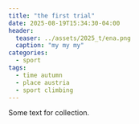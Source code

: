 ```yaml
---
title: "the first trial"
date: 2025-08-19T15:34:30-04:00
header:
  teaser: ../assets/2025_t/ena.png
  caption: "my my my"
categories:
  - sport
tags:
  - time autumn
  - place austria
  - sport climbing
---
```


Some text for collection.
